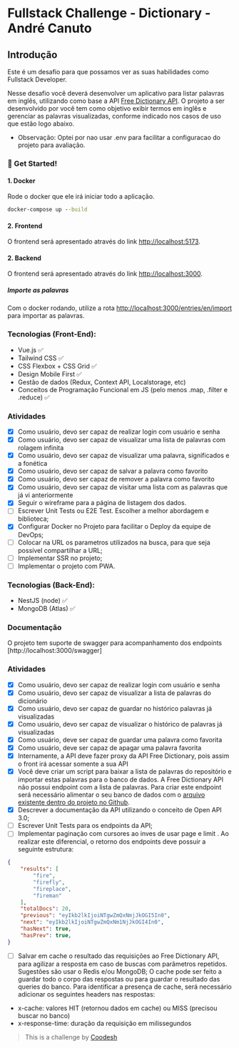 # Fullstack Challenge - Dictionary - André Canuto

## Introdução

Este é um desafio para que possamos ver as suas habilidades como Fullstack Developer.

Nesse desafio você deverá desenvolver um aplicativo para listar palavras em inglês, utilizando como base a API [Free Dictionary API](https://dictionaryapi.dev/). O projeto a ser desenvolvido por você tem como objetivo exibir termos em inglês e gerenciar as palavras visualizadas, conforme indicado nos casos de uso que estão logo abaixo.

- Observação: Optei por nao usar .env para facilitar a configuracao do projeto para avaliação.

### 🚀 Get Started!

#### 1. Docker

Rode o docker que ele irá iniciar todo a aplicação.

```cmd
docker-compose up --build
```

#### 2. Frontend

O frontend será apresentado através do link [http://localhost:5173](http://localhost:5173).

#### 2. Backend

O frontend será apresentado através do link [http://localhost:3000](http://localhost:3000).

##### Importe as palavras

Com o docker rodando, utilize a rota [http://localhost:3000/entries/en/import](http://localhost:3000/entries/en/import) para importar as palavras.

### Tecnologias (Front-End):

- Vue.js ✅
- Tailwind CSS ✅
- CSS Flexbox + CSS Grid ✅
- Design Mobile First ✅
- Gestão de dados (Redux, Context API, Localstorage, etc)
- Conceitos de Programação Funcional em JS (pelo menos .map, .filter e .reduce) ✅

### Atividades

- [x] Como usuário, devo ser capaz de realizar login com usuário e senha
- [x] Como usuário, devo ser capaz de visualizar uma lista de palavras com rolagem infinita
- [x] Como usuário, devo ser capaz de visualizar uma palavra, significados e a fonética
- [x] Como usuário, devo ser capaz de salvar a palavra como favorito
- [x] Como usuário, devo ser capaz de remover a palavra como favorito
- [x] Como usuário, devo ser capaz de visitar uma lista com as palavras que já vi anteriormente
- [x] Seguir o wireframe para a página de listagem dos dados.
- [ ] Escrever Unit Tests ou E2E Test. Escolher a melhor abordagem e biblioteca;
- [x] Configurar Docker no Projeto para facilitar o Deploy da equipe de DevOps;
- [ ] Colocar na URL os parametros utilizados na busca, para que seja possível compartilhar a URL;
- [ ] Implementar SSR no projeto;
- [ ] Implementar o projeto com PWA.

### Tecnologias (Back-End):

- NestJS (node) ✅
- MongoDB (Atlas) ✅

### Documentação

O projeto tem suporte de swagger para acompanhamento dos endpoints [http://localhost:3000/swagger]

### Atividades

- [x] Como usuário, devo ser capaz de realizar login com usuário e senha
- [x] Como usuário, devo ser capaz de visualizar a lista de palavras do dicionário
- [x] Como usuário, devo ser capaz de guardar no histórico palavras já visualizadas
- [x] Como usuário, devo ser capaz de visualizar o histórico de palavras já visualizadas
- [x] Como usuário, deve ser capaz de guardar uma palavra como favorita
- [x] Como usuário, deve ser capaz de apagar uma palavra favorita
- [x] Internamente, a API deve fazer proxy da API Free Dictionary, pois assim o front irá acessar somente a sua API
- [x] Você deve criar um script para baixar a lista de palavras do repositório e importar estas palavras para o banco de dados. A Free Dictionary API não possui endpoint com a lista de palavras. Para criar este endpoint será necessário alimentar o seu banco de dados com o [arquivo existente dentro do projeto no Github](https://github.com/meetDeveloper/freeDictionaryAPI/tree/master/meta/wordList).
- [x] Descrever a documentação da API utilizando o conceito de Open API 3.0;
- [ ] Escrever Unit Tests para os endpoints da API;
- [ ] Implementar paginação com cursores ao inves de usar page e limit . Ao realizar este diferencial, o retorno dos endpoints deve possuir a seguinte estrutura:
```json
{
    "results": [
        "fire",
        "firefly",
        "fireplace",
        "fireman"
    ],
    "totalDocs": 20,
    "previous": "eyIkb2lkIjoiNTgwZmQxNmjJkOGI5In0",
    "next": "eyIkb2lkIjoiNTgwZmQxNm1NjJkOGI4In0",
    "hasNext": true,
    "hasPrev": true,
}
```

- [ ] Salvar em cache o resultado das requisições ao Free Dictionary API, para agilizar a resposta em caso de buscas com parâmetros repetidos. Sugestões são usar o Redis e/ou MongoDB;
O cache pode ser feito a guardar todo o corpo das respostas ou para guardar o resultado das queries do banco. Para identificar a presença de cache, será necessário adicionar os seguintes headers nas respostas:
- x-cache: valores HIT (retornou dados em cache) ou MISS (precisou buscar no banco)
- x-response-time: duração da requisição em milissegundos


>  This is a challenge by [Coodesh](https://coodesh.com/)